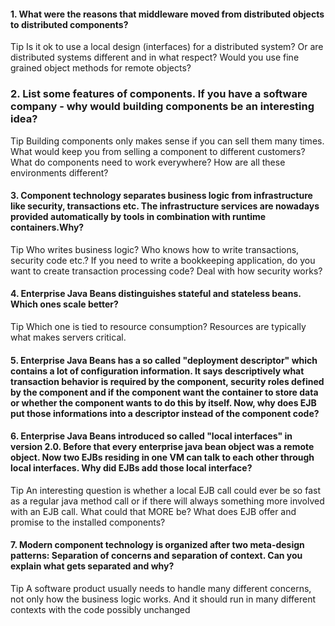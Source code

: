 #### 1. What were the reasons that middleware moved from distributed objects to distributed components?
Tip
Is it ok to use a local design (interfaces) for a distributed system? Or are distributed systems different and in what respect? Would you use fine grained object methods for remote objects?
### 2. List some features of components. If you have a software company - why would building components be an interesting idea?
Tip
Building components only makes sense if you can sell them many times. What would keep you from selling a component to different customers? What do components need to work everywhere? How are all these environments different?
#### 3. Component technology separates business logic from infrastructure like security, transactions etc. The infrastructure services are nowadays provided automatically by tools in combination with runtime containers.Why?
Tip
Who writes business logic? Who knows how to write transactions, security code etc.? If you need to write a bookkeeping application, do you want to create transaction processing code? Deal with how security works?
#### 4. Enterprise Java Beans distinguishes stateful and stateless beans. Which ones scale better?
Tip
Which one is tied to resource consumption? Resources are typically what makes servers critical.
#### 5. Enterprise Java Beans has a so called "deployment descriptor" which contains a lot of configuration information. It says descriptively what transaction behavior is required by the component, security roles defined by the component and if the component want the container to store data or whether the component wants to do this by itself. Now, why does EJB put those informations into a descriptor instead of the component code?
#### 6. Enterprise Java Beans introduced so called "local interfaces" in version 2.0. Before that every enterprise java bean object was a remote object. Now two EJBs residing in one VM can talk to each other through local interfaces. Why did EJBs add those local interface?
Tip
An interesting question is whether a local EJB call could ever be so fast as a regular java method call or if there will always something more involved with an EJB call. What could that MORE be? What does EJB offer and promise to the installed components?
#### 7. Modern component technology is organized after two meta-design patterns: Separation of concerns and separation of context. Can you explain what gets separated and why?
Tip
A software product usually needs to handle many different concerns, not only how the business logic works. And it should run in many different contexts with the code possibly unchanged
